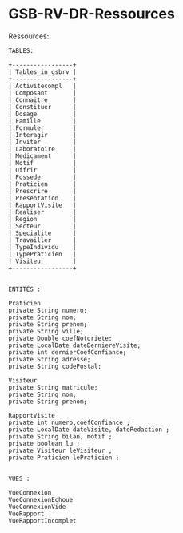 # GSB-RV-DR-Ressources
Ressources:
    
    TABLES: 	
    
    +-----------------+
	| Tables_in_gsbrv |
	+-----------------+
	| Activitecompl   |
	| Composant       |
	| Connaitre       |
	| Constituer      |
	| Dosage          |
	| Famille         |
	| Formuler        |
	| Interagir       |
	| Inviter         |
	| Laboratoire     |
	| Medicament      |
	| Motif           |
	| Offrir          |
	| Posseder        |
	| Praticien       |
	| Prescrire       |
	| Presentation    |
	| RapportVisite   |
	| Realiser        |
	| Region          |
	| Secteur         |
	| Specialite      |
	| Travailler      |
	| TypeIndividu    |
	| TypePraticien   |
	| Visiteur        |
	+-----------------+
    
    
    ENTITÉS : 
    
    Praticien
    private String numero;
    private String nom;
    private String prenom;
    private String ville;
    private Double coefNotoriete;
    private LocalDate dateDerniereVisite;
    private int dernierCoefConfiance;
    private String adresse;
    private String codePostal;
    
    Visiteur
    private String matricule;
    private String nom;
    private String prenom;
    
    RapportVisite
    private int numero,coefConfiance ;
    private LocalDate dateVisite, dateRedaction ;
    private String bilan, motif ;
    private boolean lu ;
    private Visiteur leVisiteur ;
    private Praticien lePraticien ;
    
    
    VUES :
    
    VueConnexion
    VueConnexionEchoue
    VueConnexionVide
    VueRapport
    VueRapportIncomplet
    
